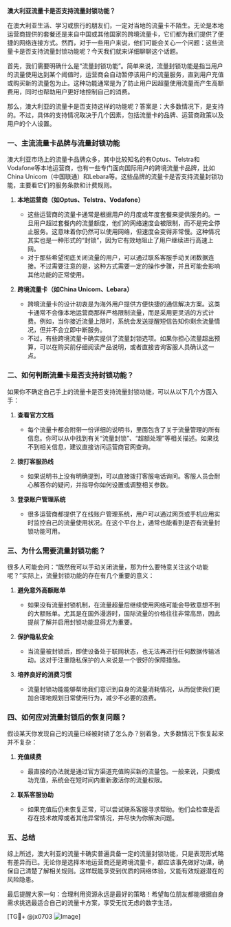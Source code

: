**澳大利亚流量卡是否支持流量封锁功能？**

在澳大利亚生活、学习或旅行的朋友们，一定对当地的流量卡不陌生。无论是本地运营商提供的套餐还是来自中国或其他国家的跨境流量卡，它们都为我们提供了便捷的网络连接方式。然而，对于一些用户来说，他们可能会关心一个问题：这些流量卡是否支持流量封锁功能呢？今天我们就来详细聊聊这个话题。

首先，我们需要明确什么是“流量封锁功能”。简单来说，流量封锁功能是指当用户的流量使用达到某个阈值时，运营商会自动暂停该用户的流量服务，直到用户充值或购买新的流量包为止。这种功能通常是为了防止用户因超量使用流量而产生高额费用，同时也帮助用户更好地控制自己的消费。

那么，澳大利亚的流量卡是否支持这样的功能呢？答案是：大多数情况下，是支持的。不过，具体的支持情况取决于几个因素，包括流量卡的品牌、运营商政策以及用户的个人设置。

### 一、主流流量卡品牌与流量封锁功能

澳大利亚市场上的流量卡品牌众多，其中比较知名的有Optus、Telstra和Vodafone等本地运营商，也有一些专门面向国际用户的跨境流量卡品牌，比如China Unicom（中国联通）和Lebara等。这些品牌的流量卡是否支持流量封锁功能，主要看它们的服务条款和计费规则。

1. **本地运营商（如Optus、Telstra、Vodafone）**
   - 这些运营商的流量卡通常是根据用户的月度或年度套餐来提供服务的。一旦用户超过套餐内的流量额度，他们的网络速度会被限制，而不是完全停止服务。这意味着你仍然可以使用网络，但速度会变得非常慢。这种情况其实也是一种形式的“封锁”，因为它有效地阻止了用户继续进行高速上网。
   - 对于那些希望彻底关闭流量的用户，可以通过联系客服手动关闭数据连接。不过需要注意的是，这种方式需要一定的操作步骤，并且可能会影响其他功能的正常使用。

2. **跨境流量卡（如China Unicom、Lebara）**
   - 跨境流量卡的设计初衷是为海外用户提供方便快捷的通信解决方案。这类卡通常不会像本地运营商那样严格限制流量，而是采用更灵活的方式计费。例如，当你接近流量上限时，系统会发送提醒短信告知你剩余流量情况，但并不会立即中断服务。
   - 不过，有些跨境流量卡确实提供了流量封锁选项。如果你担心流量超出预算，可以在购买前仔细阅读产品说明，或者直接咨询客服人员确认这一点。

### 二、如何判断流量卡是否支持封锁功能？

如果你不确定自己手上的流量卡是否支持流量封锁功能，可以从以下几个方面入手：

1. **查看官方文档**
   - 每个流量卡都会附带一份详细的说明书，里面包含了关于流量管理的所有信息。你可以从中找到有关“流量封锁”、“超额处理”等相关描述。如果找不到相关信息，建议直接访问运营商官网查询。

2. **拨打客服热线**
   - 如果说明书上没有明确提到，可以直接拨打客服电话询问。客服人员会耐心解答你的疑问，并指导你如何设置或调整相关参数。

3. **登录账户管理系统**
   - 很多运营商都提供了在线账户管理系统，用户可以通过网页或手机应用实时监控自己的流量使用状况。在这个平台上，通常也能看到是否有流量封锁功能可用。

### 三、为什么需要流量封锁功能？

很多人可能会问：“既然我可以手动关闭流量，那为什么要特意关注这个功能呢？”实际上，流量封锁功能的存在有几个重要的意义：

1. **避免意外高额账单**
   - 如果没有流量封锁机制，在流量超量后继续使用网络可能会导致意想不到的大额账单。尤其是在国外漫游时，国际流量的价格往往非常高昂，因此提前了解并启用封锁功能显得尤为重要。

2. **保护隐私安全**
   - 当流量被封锁后，即使设备处于联网状态，也无法再进行任何数据传输活动。这对于注重隐私保护的人来说是一个很好的保障措施。

3. **培养良好的消费习惯**
   - 流量封锁功能能够帮助我们意识到自身的流量消耗情况，从而促使我们更加合理地规划日常使用行为，减少不必要的浪费。

### 四、如何应对流量封锁后的恢复问题？

假设某天你发现自己的流量已经被封锁了怎么办？别着急，大多数情况下恢复起来并不复杂：

1. **充值续费**
   - 最直接的办法就是通过官方渠道充值购买新的流量包。一般来说，只要成功充值，系统会在短时间内重新激活你的流量权限。

2. **联系客服协助**
   - 如果充值后仍未恢复正常，可以尝试联系客服寻求帮助。他们会检查是否存在技术故障或者其他异常情况，并尽快为你解决问题。

### 五、总结

综上所述，澳大利亚的流量卡确实普遍具备一定的流量封锁功能，只是表现形式略有差异而已。无论你是选择本地运营商还是跨境流量卡，都应该事先做好功课，确保自己清楚了解相关规则。这样既能享受到优质的网络体验，又能有效规避潜在的风险隐患。

最后提醒大家一句：合理利用资源永远是最好的策略！希望每位朋友都能根据自身需求挑选最适合自己的流量卡方案，享受无忧无虑的数字生活。

[TG💪+ @jx0703 ![Image](https://github.com/user-attachments/assets/dbca1d08-cadb-493c-b0ec-ad6f7a83f270)]